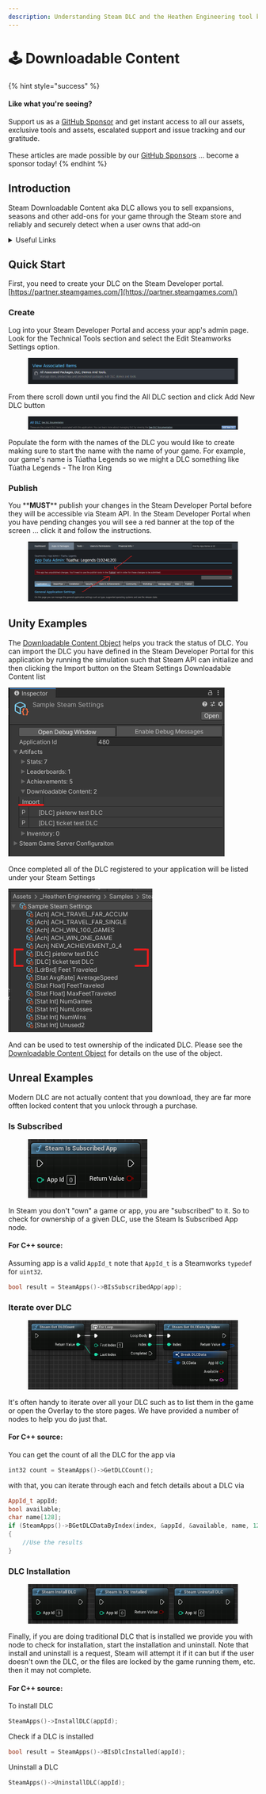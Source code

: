 ```yaml
---
description: Understanding Steam DLC and the Heathen Engineering tool kit
---
```


# 🕹️ Downloadable Content

{% hint style="success" %}
#### Like what you're seeing?

Support us as a [GitHub Sponsor](../become-a-sponsor/) and get instant access to all our assets, exclusive tools and assets, escalated support and issue tracking and our gratitude.\
\
These articles are made possible by our [GitHub Sponsors](../become-a-sponsor/) ... become a sponsor today!
{% endhint %}

## Introduction

Steam Downloadable Content aka DLC allows you to sell expansions, seasons and other add-ons for your game through the Steam store and reliably and securely detect when a user owns that add-on

<details>

<summary>Useful Links</summary>

* Valve's Documentation\
  [https://partner.steamgames.com/doc/store/application/dlc](https://partner.steamgames.com/doc/store/application/dlc)

</details>

## Quick Start

First, you need to create your DLC on the Steam Developer portal. [https://partner.steamgames.com/](https://partner.steamgames.com/)

### Create

Log into your Steam Developer Portal and access your app's admin page. Look for the Technical Tools section and select the Edit Steamworks Settings option.

<figure><img src="../.gitbook/assets/image (1) (1) (1) (2).png" alt=""><figcaption></figcaption></figure>

From there scroll down until you find the All DLC section and click Add New DLC button

<figure><img src="../.gitbook/assets/image (5) (1) (4).png" alt=""><figcaption></figcaption></figure>

Populate the form with the names of the DLC you would like to create making sure to start the name with the name of your game. For example, our game's name is Túatha Legends so we might a DLC something like Túatha Legends - The Iron King

### Publish

You \*\***MUST**\*\* publish your changes in the Steam Developer Portal before they will be accessible via Steam API. In the Steam Developer Portal when you have pending changes you will see a red banner at the top of the screen ... click it and follow the instructions.

<figure><img src="../.gitbook/assets/image (76).png" alt=""><figcaption></figcaption></figure>

## Unity Examples

The [Downloadable Content Object](../toolkit-for-steamworks-sdk/unity/scriptable-objects/downloadable-content-object.md) helps you track the status of DLC. You can import the DLC you have defined in the Steam Developer Portal for this application by running the simulation such that Steam API can initialize and then clicking the Import button on the Steam Settings Downloadable Content list

![](<../.gitbook/assets/image (157) (1) (1) (1).png>)

Once completed all of the DLC registered to your application will be listed under your Steam Settings

![](<../.gitbook/assets/image (178) (1) (1) (1) (1).png>)

And can be used to test ownership of the indicated DLC. Please see the [Downloadable Content Object](../toolkit-for-steamworks-sdk/unity/scriptable-objects/downloadable-content-object.md) for details on the use of the object.

## Unreal Examples

Modern DLC are not actually content that you download, they are far more offten locked content that you unlock through a purchase.

### Is Subscribed

<figure><img src="../.gitbook/assets/image (1) (1) (1) (1) (1) (1) (1).png" alt=""><figcaption></figcaption></figure>

In Steam you don't "own" a game or app, you are "subscribed" to it. So to check for ownership of a given DLC, use the Steam Is Subscribed App node.

#### For C++ source:

Assuming app is a valid `AppId_t` note that `AppId_t` is a Steamworks `typedef` for `uint32`.

```cpp
bool result = SteamApps()->BIsSubscribedApp(app);
```

### Iterate over DLC

<figure><img src="../.gitbook/assets/image (1) (1) (1) (1) (1) (1) (1) (1).png" alt=""><figcaption></figcaption></figure>

It's often handy to iterate over all your DLC such as to list them in the game or open the Overlay to the store pages. We have provided a number of nodes to help you do just that.

#### For C++ source:

You can get the count of all the DLC for the app via&#x20;

```cpp
int32 count = SteamApps()->GetDLCCount();
```

with that, you can iterate through each and fetch details about a DLC via

```cpp
AppId_t appId;
bool available;
char name[128];
if (SteamApps()->BGetDLCDataByIndex(index, &appId, &available, name, 128))
{
    //Use the results
}
```

### DLC Installation

<figure><img src="../.gitbook/assets/image (2) (1) (1) (1) (1) (1).png" alt=""><figcaption></figcaption></figure>

Finally, if you are doing traditional DLC that is installed we provide you with node to check for installation, start the installation and uninstall. Note that install and uninstall is a request, Steam will attempt it if it can but if the user doesn't own the DLC, or the files are locked by the game running them, etc. then it may not complete.

#### For C++ source:

To install DLC

```cpp
SteamApps()->InstallDLC(appId);
```

Check if a DLC is installed

```cpp
bool result = SteamApps()->BIsDlcInstalled(appId);
```

Uninstall a DLC

```cpp
SteamApps()->UninstallDLC(appId);
```
